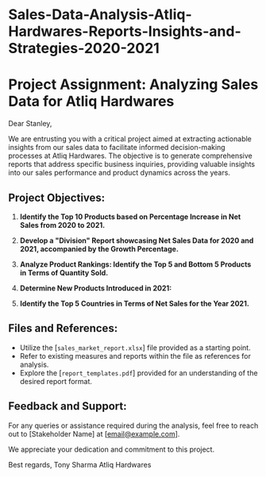 # Sales-Data-Analysis-Atliq-Hardwares-Reports-Insights-and-Strategies-2020-2021

# Project Assignment: Analyzing Sales Data for Atliq Hardwares

Dear Stanley,

We are entrusting you with a critical project aimed at extracting actionable insights from our sales data to facilitate informed decision-making processes at Atliq Hardwares. The objective is to generate comprehensive reports that address specific business inquiries, providing valuable insights into our sales performance and product dynamics across the years.

## Project Objectives:

1. **Identify the Top 10 Products based on Percentage Increase in Net Sales from 2020 to 2021.**
   
2. **Develop a "Division" Report showcasing Net Sales Data for 2020 and 2021, accompanied by the Growth Percentage.**

3. **Analyze Product Rankings: Identify the Top 5 and Bottom 5 Products in Terms of Quantity Sold.**

4. **Determine New Products Introduced in 2021:**

5. **Identify the Top 5 Countries in Terms of Net Sales for the Year 2021.**

## Files and References:

- Utilize the [`sales_market_report.xlsx`] file provided as a starting point.
- Refer to existing measures and reports within the file as references for analysis.
- Explore the [`report_templates.pdf`] provided for an understanding of the desired report format.

## Feedback and Support:

For any queries or assistance required during the analysis, feel free to reach out to [Stakeholder Name] at [email@example.com].

We appreciate your dedication and commitment to this project.

Best regards,
Tony Sharma
Atliq Hardwares
